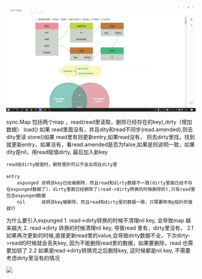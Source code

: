 ![](./sync_map.png)

sync.Map 包括两个map ，read(read里读取，删除已经存在的key),dirty（增加数据）
    load() 如果 read里面没有，并且dity和read不同步(read.amended),则去dity里读
    store()如果 read里有则更新entry,如果read没有， 则去dirty里找，找到就更新entry，如果没有，看read.amended是否为false,如果是则说明一致，如果dity是nil，用read赋值dirty, 最后加入新key

    read给dirty赋值时，删除里的可以不会出现在dity里
    
    entry
        expunged 说明该key已经被删除，而且read和dirty数据不一致(dirty里面已经不存在expunged数据了)，dirty里面已经删除了(read->dirty转换的时候删除的),只有read里包含expunged数据
        nil      说明该key被删除，而且read和dirty里的数据一致，只需要修改p指针的值就行

为什么要引入expunged
    1. read->dirty转换的时候不清理nil key, 会导致map 越来越大
    2. read->dirty 转换的时候清理nil key, 导致read 里有，dirty里没有，
        2.1 如果再次更新的时候,直接更新read里的value,会导致dirty数据不全，下次dirty->read的时候就会丢失key, 因为不能删除read里的数据，如果要删除，read 也需要加锁了
        2.2 如果是read->dirty转换完之后删除key, 这时候都是nil key, 不需要考虑dirty里没有的情况



![](/Users/libinbin/Library/Application%20Support/marktext/images/2023-04-09-18-18-51-image.png)
